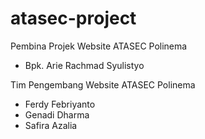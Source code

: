 # atasec-project

Pembina Projek Website ATASEC Polinema
- Bpk. Arie Rachmad Syulistyo

Tim Pengembang Website ATASEC Polinema
- Ferdy Febriyanto
- Genadi Dharma
- Safira Azalia

